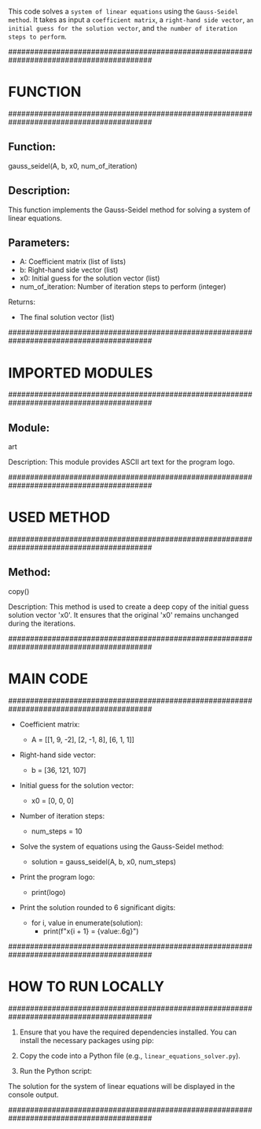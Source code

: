 
This code solves a `system of linear equations` using the `Gauss-Seidel method`. It takes as input a `coefficient matrix`, a `right-hand side vector`, `an initial guess for the solution vector`, and `the number of iteration steps to perform`.

#########################################################################################
#                                     FUNCTION                                          #
#########################################################################################

## Function:
gauss_seidel(A, b, x0, num_of_iteration)

## Description:
This function implements the Gauss-Seidel method for solving a system of linear equations.

## Parameters:
- A: Coefficient matrix (list of lists)
- b: Right-hand side vector (list)
- x0: Initial guess for the solution vector (list)
- num_of_iteration: Number of iteration steps to perform (integer)

Returns:
- The final solution vector (list)

#########################################################################################
#                                   IMPORTED MODULES                                    #
#########################################################################################

## Module:
art

Description:
This module provides ASCII art text for the program logo.

#########################################################################################
#                                     USED METHOD                                       #
#########################################################################################

## Method:
copy()

Description:
This method is used to create a deep copy of the initial guess solution vector 'x0'. It ensures that the original 'x0' remains unchanged during the iterations.

#########################################################################################
#                                      MAIN CODE                                        #
#########################################################################################

- Coefficient matrix:
  - A = [[1, 9, -2], [2, -1, 8], [6, 1, 1]]

- Right-hand side vector:
  - b = [36, 121, 107]

- Initial guess for the solution vector:
  - x0 = [0, 0, 0]

- Number of iteration steps:
  - num_steps = 10

- Solve the system of equations using the Gauss-Seidel method:
  - solution = gauss_seidel(A, b, x0, num_steps)

- Print the program logo:
  - print(logo)

- Print the solution rounded to 6 significant digits:
  - for i, value in enumerate(solution):
      - print(f"x{i + 1} = {value:.6g}")

#########################################################################################
#                                  HOW TO RUN LOCALLY                                  #
#########################################################################################

1. Ensure that you have the required dependencies installed. You can install the necessary packages using pip:

2. Copy the code into a Python file (e.g., `linear_equations_solver.py`).

3. Run the Python script:


The solution for the system of linear equations will be displayed in the console output.

#########################################################################################
